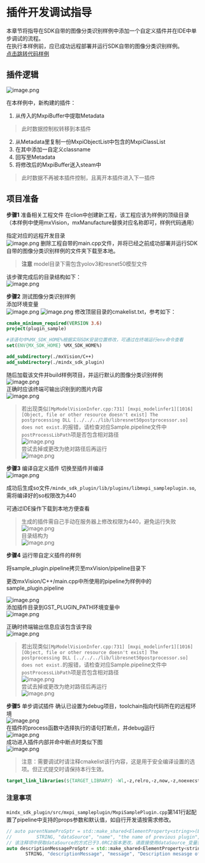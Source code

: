 # 插件开发调试指导
本章节将指导在SDK自带的图像分类识别样例中添加一个自定义插件并在IDE中单步调试的流程。  
在执行本样例前，应已成功远程部署并运行SDK自带的图像分类识别样例。  
[点击跳转代码样例](https://gitee.com/ascend/mindxsdk-referenceapps/tree/master/tutorials/mindx_sdk_plugin)

## 插件逻辑
![image.png](img/1623394204432.png 'image.png')

在本样例中，新构建的插件：
1. 从传入的MxpiBuffer中提取Metadata
>此时数据控制权转移到本插件
2. 从Metadata里复制一份MxpiObjectList中包含的MxpiClassList
3. 在其中添加一自定义classname
4. 回写至Metadata
5. 将修改后的MxpiBuffer送入steam中
>此时数据不再被本插件控制，且离开本插件进入下一插件

## 项目准备

**步骤1** 准备相关工程文件
在clion中创建新工程，该工程应该为样例的顶级目录（本样例中使用mxVision，mxManufacture替换对应名称即可，样例代码通用）

指定对应的远程开发目录  
![image.png](img/1623397820744.png 'image.png')
删除工程自带的main.cpp文件，并将已经之前成功部署并运行SDK自带的图像分类识别样例的文件夹下载至本地。
>**注意** model目录下需包含yolov3和resnet50模型文件

该步骤完成后的目录结构如下：  
![image.png](img/1623396772171.png 'image.png')

**步骤2** 测试图像分类识别样例  
添加环境变量  
![image.png](img/1623402187826.png 'image.png')
![image.png](img/1623401358361.png 'image.png')
修改顶层目录的cmakelist.txt，参考如下：
```cmake
cmake_minimum_required(VERSION 3.6)
project(plugin_sample)

#该语句中%MX_SDK_HOME%根据实际SDK安装位置修改，可通过在终端运行env命令查看
set(ENV{MX_SDK_HOME} %MX_SDK_HOME%)

add_subdirectory(./mxVision/C++)
add_subdirectory(./mindx_sdk_plugin)
```
随后加载该文件并build样例项目，并运行默认的图像分类识别样例  
![image.png](img/1623401056998.png 'image.png')  
正确时应该终端可输出识别到的图片内容  
![image.png](img/1623401140421.png 'image.png')

>若出现类似`[MpModelVisionInfer.cpp:731] [mxpi_modelinfer1][1016][Object, file or other resource doesn't exist] The postprocessing DLL [../../../lib/libresnet50postprocessor.so] does not exist.`的报错，请检查对应Sample.pipeline文件中`postProcessLibPath`项是否包含相对路径  
>![image.png](img/1623400877163.png 'image.png')  
尝试去掉或更改为绝对路径后再运行  
![image.png](img/1623400960176.png 'image.png')

**步骤3** 编译自定义插件
切换至插件并编译  
![image.png](img/1623401675765.png 'image.png')

成功后生成so文件`/mindx_sdk_plugin/lib/plugins/libmxpi_sampleplugin.so`,需将编译好的so权限改为440

可通过IDE操作下载到本地方便查看  
> 生成的插件需自己手动在服务器上修改权限为440，避免运行失败
![image.png](img/1623401832093.png 'image.png')  
目录结构为  
![image.png](img/1623401950254.png 'image.png')

**步骤4** 运行带自定义插件的样例

将sample_plugin.pipeline拷贝至mxVision/pipeline目录下

更改mxVision/C++/main.cpp中所使用的pipeline为样例中的sample_plugin.pipeline 
 
![image.png](img/1623401511515.png 'image.png')  
添加插件目录到GST_PLUGIN_PATH环境变量中  
![image.png](img/1623405875582.png 'image.png')  

正确时终端输出信息应该包含该字段  
![image.png](img/1623402363018.png 'image.png')

>若出现类似`[MpModelVisionInfer.cpp:731] [mxpi_modelinfer1][1016][Object, file or other resource doesn't exist] The postprocessing DLL [../../../lib/libresnet50postprocessor.so] does not exist.`的报错，请检查对应Sample.pipeline文件中`postProcessLibPath`项是否包含相对路径  
>![image.png](img/1623400877163.png 'image.png')  
尝试去掉或更改为绝对路径后再运行  
![image.png](img/1623400960176.png 'image.png')  

**步骤5** 单步调试插件
确认已设置为debug项目，toolchain指向代码所在的远程环境  
![image.png](img/1623749645831.png 'image.png')  
在插件的process函数中选择执行的语句打断点，并debug运行  
![image.png](img/1623406024516.png 'image.png')  
成功进入插件内部并命中断点时类似下图  
![image.png](img/1623406092822.png 'image.png')  
 >注意：需要调试时请注释cmakelist该行内容，这是用于安全编译设置的选项。但正式提交时请保持本行生效。
 ```cmake
 target_link_libraries(${TARGET_LIBRARY} -Wl,-z,relro,-z,now,-z,noexecstack -s)
 ```

 ### 注意事项
 `mindx_sdk_plugin/src/mxpi_sampleplugin/MxpiSamplePlugin.cpp`第141行起配置了pipeline中支持的props参数和默认值，如自行开发请按需求修改。
 ```c++
// auto parentNameProSptr = std::make_shared<ElementProperty<string>>(ElementProperty<string>{
//         STRING, "dataSource", "name", "the name of previous plugin", "mxpi_modelinfer0", "NULL", "NULL"});
// 该注释项中获取dataSource的方式已于3.0RC2版本更改，请直接使用dataSource_变量获取上游插件名称
auto descriptionMessageProSptr = std::make_shared<ElementProperty<string>>(ElementProperty<string>{
        STRING, "descriptionMessage", "message", "Description mesasge of plugin", "This is MxpiSamplePlugin", "NULL", "NULL"});
    
 ```

